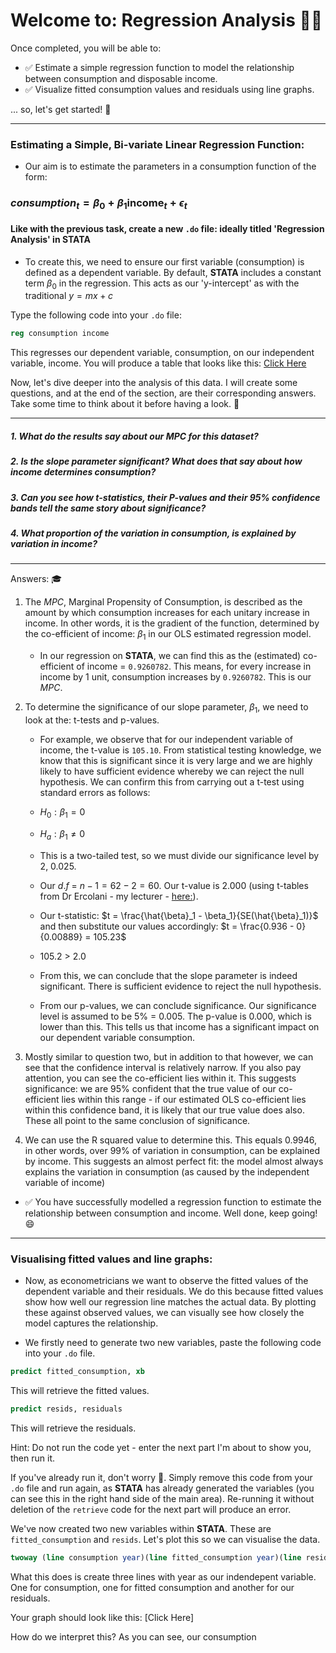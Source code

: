 # Welcome to: Regression Analysis 🙌🏾
Once completed, you will be able to:
- ✅ Estimate a simple regression function to model the relationship between consumption and disposable income.
- ✅ Visualize fitted consumption values and residuals using line graphs.

... so, let's get started! 👻

---
### Estimating a Simple, Bi-variate Linear Regression Function:
- Our aim is to estimate the parameters in a consumption function of the form:
### $consumption_{t} = \beta_0 + \beta_1 \text{income}_t + \epsilon_t$

#### Like with the previous task, create a new `.do` file: ideally titled 'Regression Analysis' in **STATA**

- To create this, we need to ensure our first variable (consumption) is defined as a dependent variable. By default, **STATA** includes a constant term $\beta_0$ in the regression. This acts as our 'y-intercept' as with the traditional $y = mx +c$

Type the following code into your `.do` file:
``` stata
reg consumption income
```
This regresses our dependent variable, consumption, on our independent variable, income. You will produce a table that looks like this: [Click Here](Images_RA/Consumption_Income_Regression_RA.png)

Now, let's dive deeper into the analysis of this data. I will create some questions, and at the end of the section, are their corresponding answers. Take some time to think about it before having a look. 👀

---

#####  1. What do the results say about our $MPC$ for this dataset?
#####  2. Is the slope parameter significant? What does that say about how income determines consumption?
#####  3.  Can you see how t-statistics, their P-values and their 95% confidence bands tell the same story about significance?
#####  4. What proportion of the variation in consumption, is explained by variation in income?

---

Answers: 🎓
1. The $MPC$, Marginal Propensity of Consumption, is described as the amount by which consumption increases for each unitary increase in income. In other words, it is the gradient of the function, determined by the co-efficient of income: $\beta_1$ in our OLS estimated regression model.
   - In our regression on **STATA**, we can find this as the (estimated) co-efficient of income = `0.9260782`. This means, for every increase in income by 1 unit, consumption increases by `0.9260782`. This is our $MPC$. 

2. To determine the significance of our slope parameter, $\beta_1$, we need to look at the: t-tests and p-values.
   - For example, we observe that for our independent variable of income, the t-value is `105.10`. From statistical testing knowledge, we know that this is significant since it is very large and we are highly likely to have sufficient evidence whereby we can reject the null hypothesis. We can confirm this from carrying out a t-test using standard errors as follows:

   - $H_0: \beta_1 = 0$
   - $H_a: \beta_1 \neq 0$
   - This is a two-tailed test, so we must divide our significance level by 2, $0.025$.
   - Our $d.f$ = $n - 1 = 62 - 2 = 60$. Our t-value is $2.000$ (using t-tables from Dr Ercolani - my lecturer - [here:](Statistical_Tables.pdf)).
   - Our t-statistic: $t = \frac{\hat{\beta}_1 - \beta_1}{SE(\hat{\beta}_1)}$ and then substitute our values accordingly: $t = \frac{0.936 - 0}{0.00889} = 105.23$
   - 105.2 > 2.0
   - From this, we can conclude that the slope parameter is indeed significant. There is sufficient evidence to reject the null hypothesis.
   - From our p-values, we can conclude significance. Our significance level is assumed to be 5% = 0.005. The p-value is 0.000, which is lower than this. This tells us that income has a significant impact on our dependent variable consumption.
   

3. Mostly similar to question two, but in addition to that however, we can see that the confidence interval is relatively narrow. If you also pay attention, you can see the co-efficient lies within it. This suggests significance: we are 95% confident that the true value of our co-efficient lies within this range - if our estimated OLS co-efficient lies within this confidence band, it is likely that our true value does also. These all point to the same conclusion of significance.

4. We can use the R squared value to determine this. This equals 0.9946, in other words, over 99% of variation in consumption, can be explained by income. This suggests an almost perfect fit: the model almost always explains the variation in consumption (as caused by the independent variable of income)

- ✅ You have successfully modelled a regression function to estimate the relationship between consumption and income. Well done, keep going! 😄

---

### Visualising fitted values and line graphs:
- Now, as econometricians we want to observe the fitted values of the dependent variable and their residuals. We do this because fitted values show how well our regression line matches the actual data. By plotting these against observed values, we can visually see how closely the model captures the relationship.

- We firstly need to generate two new variables, paste the following code into your `.do` file.
``` stata
predict fitted_consumption, xb
```
This will retrieve the fitted values.
``` stata
predict resids, residuals
```
This will retrieve the residuals.

Hint: Do not run the code yet - enter the next part I'm about to show you, then run it. 

If you've already run it, don't worry 🤪. Simply remove this code from your `.do` file and run again, as **STATA** has already generated the variables (you can see this in the right hand side of the main area). Re-running it without deletion of the `retrieve` code for the next part will produce an error.

We've now created two new variables within **STATA**. These are `fitted_consumption` and `resids`. Let's plot this so we can visualise the data.

``` stata
twoway (line consumption year)(line fitted_consumption year)(line resids year)
```

What this does is create three lines with year as our indendepent variable. One for consumption, one for fitted consumption and another for our residuals. 

Your graph should look like this: [Click Here]

How do we interpret this? As you can see, our consumption 




